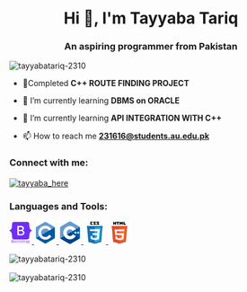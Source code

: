 <h1 align="center">Hi 👋, I'm Tayyaba Tariq</h1>
<h3 align="center">An aspiring programmer from Pakistan</h3>

<p align="left"> <img src="https://komarev.com/ghpvc/?username=tayyabatariq-2310&label=Profile%20views&color=0e75b6&style=flat" alt="tayyabatariq-2310" /> </p>

- 🔭Completed **C++ ROUTE FINDING PROJECT**
- 🌱 I’m currently learning **DBMS on ORACLE**
- 🌱 I’m currently learning **API INTEGRATION WITH C++**

- 📫 How to reach me **231616@students.au.edu.pk**

<h3 align="left">Connect with me:</h3>
<p align="left">
<a href="https://instagram.com/tayyaba_here" target="blank"><img align="center" src="https://raw.githubusercontent.com/rahuldkjain/github-profile-readme-generator/master/src/images/icons/Social/instagram.svg" alt="tayyaba_here" height="30" width="40" /></a>
</p>

<h3 align="left">Languages and Tools:</h3>
<p align="left"> <a href="https://getbootstrap.com" target="_blank" rel="noreferrer"> <img src="https://raw.githubusercontent.com/devicons/devicon/master/icons/bootstrap/bootstrap-plain-wordmark.svg" alt="bootstrap" width="40" height="40"/> </a> <a href="https://www.cprogramming.com/" target="_blank" rel="noreferrer"> <img src="https://raw.githubusercontent.com/devicons/devicon/master/icons/c/c-original.svg" alt="c" width="40" height="40"/> </a> <a href="https://www.w3schools.com/cpp/" target="_blank" rel="noreferrer"> <img src="https://raw.githubusercontent.com/devicons/devicon/master/icons/cplusplus/cplusplus-original.svg" alt="cplusplus" width="40" height="40"/> </a> <a href="https://www.w3schools.com/css/" target="_blank" rel="noreferrer"> <img src="https://raw.githubusercontent.com/devicons/devicon/master/icons/css3/css3-original-wordmark.svg" alt="css3" width="40" height="40"/> </a> <a href="https://www.w3.org/html/" target="_blank" rel="noreferrer"> <img src="https://raw.githubusercontent.com/devicons/devicon/master/icons/html5/html5-original-wordmark.svg" alt="html5" width="40" height="40"/> </a> </p>

<p><img align="center" src="https://github-readme-stats.vercel.app/api/top-langs?username=tayyabatariq-2310&show_icons=true&locale=en&layout=compact" alt="tayyabatariq-2310" /></p>

<p><img align="center" src="https://github-readme-streak-stats.herokuapp.com/?user=tayyabatariq-2310&" alt="tayyabatariq-2310" /></p>
